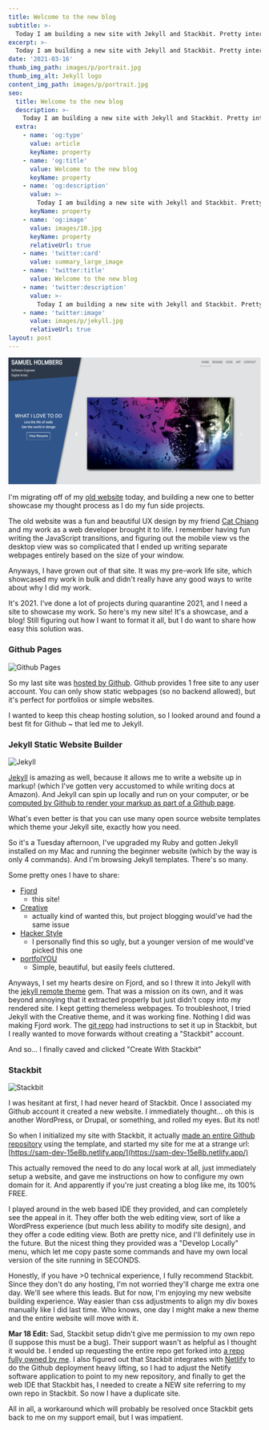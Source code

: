```yaml
---
title: Welcome to the new blog
subtitle: >-
  Today I am building a new site with Jekyll and Stackbit. Pretty interesting stuff.
excerpt: >-
  Today I am building a new site with Jekyll and Stackbit. Pretty interesting stuff.
date: '2021-03-16'
thumb_img_path: images/p/portrait.jpg
thumb_img_alt: Jekyll logo
content_img_path: images/p/portrait.jpg
seo:
  title: Welcome to the new blog
  description: >-
    Today I am building a new site with Jekyll and Stackbit. Pretty interesting stuff.
  extra:
    - name: 'og:type'
      value: article
      keyName: property
    - name: 'og:title'
      value: Welcome to the new blog
      keyName: property
    - name: 'og:description'
      value: >-
        Today I am building a new site with Jekyll and Stackbit. Pretty interesting stuff.
      keyName: property
    - name: 'og:image'
      value: images/10.jpg
      keyName: property
      relativeUrl: true
    - name: 'twitter:card'
      value: summary_large_image
    - name: 'twitter:title'
      value: Welcome to the new blog
    - name: 'twitter:description'
      value: >-
        Today I am building a new site with Jekyll and Stackbit. Pretty interesting stuff.
    - name: 'twitter:image'
      value: images/p/jekyll.jpg
      relativeUrl: true
layout: post
---
```


![Old Website](/images/p/oldwebsite.png)

I'm migrating off of my [old website](https://sam.holmberg.dev/) today, and building a new one to better showcase my
thought process as I do my fun side projects.

The old website was a fun and beautiful UX design by my friend [Cat Chiang](https://www.linkedin.com/in/cat-chiang/) and my work
as a web developer brought it to life. I remember having fun writing the JavaScript transitions, and figuring out the mobile
view vs the desktop view was so complicated that I ended up writing separate webpages entirely based on the size of your window.

Anyways, I have grown out of that site. It was my pre-work life site, which showcased my work in bulk and didn't
really have any good ways to write about why I did my work. 

It's 2021. I've done a lot of projects during quarantine 2021, and I need a site to showcase my work. So here's my new site!
It's a showcase, and a blog! Still figuring out how I want to format it all, but I do want to share how easy this solution was.

<h3>Github Pages</h3>

![Github Pages](https://miro.medium.com/max/4800/1*UBPbXxCACLSygvXutPPGSA.jpeg)

So my last site was [hosted by Github](https://pages.github.com/). Github provides 1 free site to any user account. You
can only show static webpages (so no backend allowed), but it's perfect for portfolios or simple websites.

I wanted to keep this cheap hosting solution, so I looked around and found a best fit for Github ~ that led me to Jekyll.

<h3>Jekyll Static Website Builder</h3>

![Jekyll](https://miro.medium.com/max/4800/1*B3eU4xOLAB8_BPDh3pExdw.jpeg)

[Jekyll](https://jekyllrb.com/) is amazing as well, because it allows me to write a website up in markup! (which I've gotten very accustomed to
while writing docs at Amazon). And Jekyll can spin up locally and run on your computer, or be [computed by Github
to render your markup as part of a Github page](https://docs.github.com/en/github/working-with-github-pages/setting-up-a-github-pages-site-with-jekyll).

What's even better is that you can use many open source website templates which theme your Jekyll site, exactly how you need.

So it's a Tuesday afternoon, I've upgraded my Ruby and gotten Jekyll installed on my Mac and running the beginner website (which by the way is only 4 commands).
And I'm browsing Jekyll templates. There's so many. 

Some pretty ones I have to share:
- [Fjord](https://themes.stackbit.com/demos/fjord/) 
  - this site!
- [Creative](https://volny.github.io/creative-theme-jekyll/#)
  - actually kind of wanted this, but project blogging would've had the same issue
- [Hacker Style](https://akiritsu.github.io/pRoJEct-VeXEd/) 
  - I personally find this so ugly, but a younger version of me would've picked this one
- [portfolYOU](https://youssefraafatnasry.github.io/portfolYOU/projects/)
  - Simple, beautiful, but easily feels cluttered.
  
Anyways, I set my hearts desire on Fjord, and so I threw it into Jekyll with the [jekyll remote theme](https://github.com/benbalter/jekyll-remote-theme) gem.
That was a mission on its own, and it was beyond annoying that it extracted properly but just didn't copy into my rendered site. 
I kept getting themeless webpages. To troubleshoot, I tried Jekyll with the Creative theme, and it was working fine.
Nothing I did was making Fjord work. The [git repo](https://github.com/stackbit/stackbit-theme-fjord) had instructions to set it
up in Stackbit, but I really wanted to move forwards without creating a "Stackbit" account. 

And so... I finally caved and clicked "Create With Stackbit"

<h3>Stackbit</h3>

![Stackbit](https://miro.medium.com/max/2400/0*IpqdWIja-rXS0kXG.png)

I was hesitant at first, I had never heard of Stackbit. Once I associated my Github account it created a new website.
I immediately thought... oh this is another WordPress, or Drupal, or something, and rolled my eyes. But its not!

So when I initialized my site with Stackbit, it actually [made an entire Github repository](https://github.com/stackbit-projects/sam-dev-15e8b)
using the template, and started my site for me at a strange url: [https://sam-dev-15e8b.netlify.app/](https://sam-dev-15e8b.netlify.app/)

This actually removed the need to do any local work at all, just immediately setup a website, and gave me instructions on how
to configure my own domain for it. And apparently if you're just creating a blog like me, its 100% FREE.

I played around in the web based IDE they provided, and can completely see the appeal in it. They offer both the web editing view,
sort of like a WordPress experience (but much less ability to modify site design), and they offer a code editing view.
Both are pretty nice, and I'll definitely use in the future. But the nicest thing they provided was a "Develop Locally" menu,
which let me copy paste some commands and have my own local version of the site running in SECONDS.

Honestly, if you have >0 technical experience, I fully recommend Stackbit. Since they don't do any hosting, I'm not worried
they'll charge me extra one day. We'll see where this leads. But for now, I'm enjoying my new website building experience.
Way easier than css adjustments to align my div boxes manually like I did last time. Who knows, one day I might make a new
theme and the entire website will move with it.

**Mar 18 Edit:** Sad, Stackbit setup didn't give me permission to my own repo (I suppose this must be a bug). Their support
wasn't as helpful as I thought it would be.
I ended up requesting the entire repo get forked into [a repo fully owned by me](https://github.com/Esaych/sam-dev-15e8b). 
I also figured out that Stackbit integrates with [Netlify](https://www.netlify.com/) to do the Github deployment heavy lifting,
so I had to adjust the Netify software application to point to my new repository, and finally to get the web IDE
that Stackbit has, I needed to create a NEW site referring to my own repo in Stackbit. So now I have a duplicate site.
 
All in all, a workaround which will probably be resolved once Stackbit gets back to me on my support email, but I was impatient.

<style>
.site-header-bg {
  background-position: right;
}
</style>